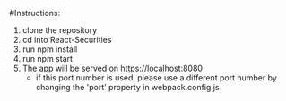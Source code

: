 #Instructions:

1. clone the repository
2. cd into React-Securities
3. run npm install
4. run npm start
5. The app will be served on https://localhost:8080 
   - if this port number is used, please use a different port number by changing the 'port' property in webpack.config.js






